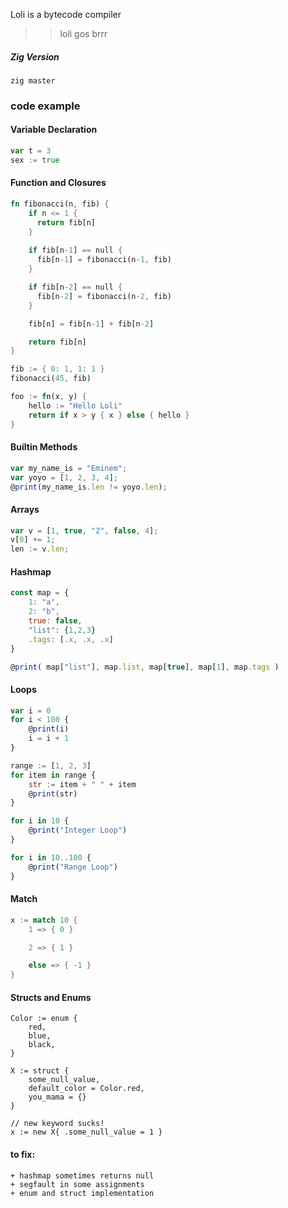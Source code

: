 Loli is a  bytecode compiler

> > loli gos brrr

##### Zig Version

    zig master

### code example

#### Variable Declaration

```go
var t = 3
sex := true
```

#### Function and Closures

```rust
fn fibonacci(n, fib) {
    if n <= 1 { 
      return fib[n]
    }
      
    if fib[n-1] == null {
      fib[n-1] = fibonacci(n-1, fib)
    }

    if fib[n-2] == null {
      fib[n-2] = fibonacci(n-2, fib)
    }

    fib[n] = fib[n-1] + fib[n-2]

    return fib[n]
}

fib := { 0: 1, 1: 1 }
fibonacci(45, fib)

foo := fn(x, y) {
    hello := "Hello Loli"
    return if x > y { x } else { hello }
}

```

#### Builtin Methods

```js
var my_name_is = "Eminem";
var yoyo = [1, 2, 3, 4];
@print(my_name_is.len != yoyo.len);
```

#### Arrays

```js
var v = [1, true, "2", false, 4];
v[0] += 1;
len := v.len;
```

#### Hashmap

```js
const map = {
    1: "a",
    2: "b",
    true: false,
    "list": {1,2,3}
    .tags: [.x, .x, .x]
}

@print( map["list"], map.list, map[true], map[1], map.tags )
```

#### Loops

```js
var i = 0
for i < 100 {
    @print(i)
    i = i + 1
}

range := [1, 2, 3]
for item in range {
    str := item + " " + item
    @print(str)
}

for i in 10 {
    @print("Integer Loop")
}

for i in 10..100 {
    @print("Range Loop")
}
```

#### Match
```rust
x := match 10 {
    1 => { 0 }

    2 => { 1 }

    else => { -1 }
}
```

#### Structs and Enums
```zig
Color := enum { 
    red,
    blue,
    black,
}

X := struct { 
    some_null_value,
    default_color = Color.red,
    you_mama = {}
}

// new keyword sucks!
x := new X{ .some_null_value = 1 }
```

#### to fix:
    + hashmap sometimes returns null
    + segfault in some assignments
    + enum and struct implementation

